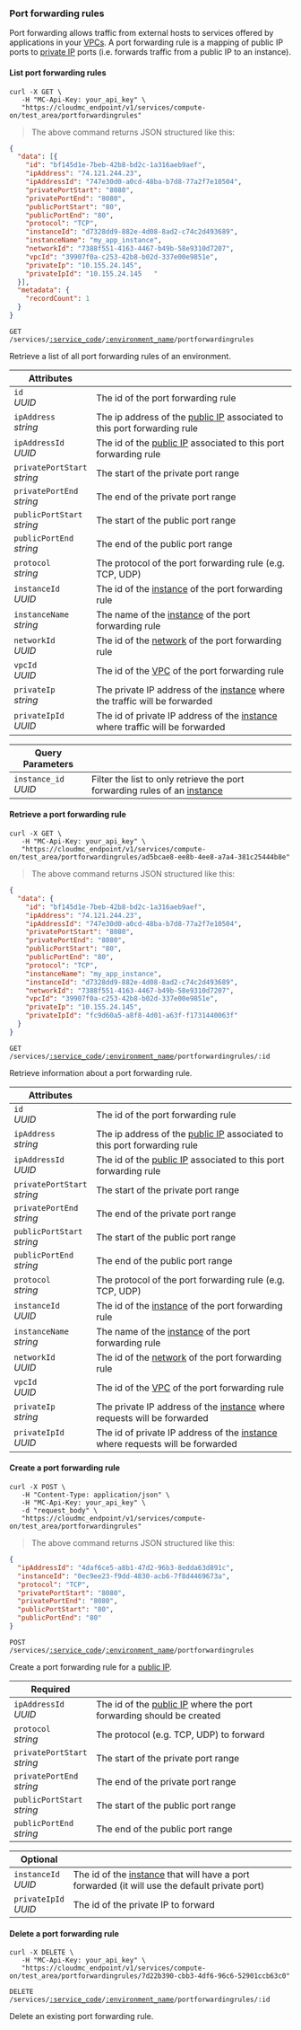 ### Port forwarding rules

Port forwarding allows traffic from external hosts to services offered by applications in your [VPCs](#cloudstack-vpcs). A port forwarding rule is a mapping of public IP ports to [private IP](#cloudstack-nics) ports (i.e. forwards traffic from a public IP to an instance).

<!-------------------- LIST PORT FORWARDING RULES -------------------->

#### List port forwarding rules

```shell
curl -X GET \
   -H "MC-Api-Key: your_api_key" \
   "https://cloudmc_endpoint/v1/services/compute-on/test_area/portforwardingrules"
```
> The above command returns JSON structured like this:

```json
{
  "data": [{
    "id": "bf145d1e-7beb-42b8-bd2c-1a316aeb9aef",
    "ipAddress": "74.121.244.23",
    "ipAddressId": "747e30d0-a0cd-48ba-b7d8-77a2f7e10504",
    "privatePortStart": "8080",
    "privatePortEnd": "8080",
    "publicPortStart": "80",
    "publicPortEnd": "80",
    "protocol": "TCP",
    "instanceId": "d7328dd9-882e-4d08-8ad2-c74c2d493689",
    "instanceName": "my_app_instance",
    "networkId": "7388f551-4163-4467-b49b-58e9310d7207",
    "vpcId": "39907f0a-c253-42b8-b02d-337e00e9851e",
    "privateIp": "10.155.24.145",
    "privateIpId": "10.155.24.145	"
  }],
  "metadata": {
    "recordCount": 1
  }
}
```
<code>GET /services/<a href="#administration-service-connections">:service_code</a>/<a href="#administration-environments">:environment_name</a>/portforwardingrules</code>

Retrieve a list of all port forwarding rules of an environment.

Attributes | &nbsp;
---------- | -----
`id`<br/>*UUID* | The id of the port forwarding rule
`ipAddress`<br/>*string* | The ip address of the [public IP](#cloudstack-public-ips) associated to this port forwarding rule
`ipAddressId`<br/>*UUID* | The id of the [public IP](#cloudstack-public-ips) associated to this port forwarding rule
`privatePortStart`<br/>*string* | The start of the private port range
`privatePortEnd`<br/>*string* | The end of the private port range
`publicPortStart`<br/>*string* | The start of the public port range
`publicPortEnd`<br/>*string* | The end of the public port range
`protocol`<br/>*string* | The protocol of the port forwarding rule (e.g. TCP, UDP)
`instanceId`<br/>*UUID* | The id of the [instance](#cloudstack-instances) of the port forwarding rule
`instanceName`<br/>*string* | The name of the [instance](#cloudstack-instances) of the port forwarding rule
`networkId`<br/>*UUID* | The id of the [network](#networks) of the port forwarding rule
`vpcId`<br/>*UUID* | The id of the [VPC](#cloudstack-vpcs) of the port forwarding rule
`privateIp`<br/>*string* | The private IP address of the [instance](#cloudstack-instances) where the traffic will be forwarded
`privateIpId`<br/>*UUID* | The id of private IP address of the [instance](#cloudstack-instances) where traffic will be forwarded

Query Parameters | &nbsp;
---------- | -----
`instance_id`<br/>*UUID* | Filter the list to only retrieve the port forwarding rules of an [instance](#cloudstack-instances)

<!-------------------- RETRIEVE A PORT FORWARDING RULE -------------------->


#### Retrieve a port forwarding rule

```shell
curl -X GET \
   -H "MC-Api-Key: your_api_key" \
   "https://cloudmc_endpoint/v1/services/compute-on/test_area/portforwardingrules/ad5bcae8-ee8b-4ee8-a7a4-381c25444b8e"
```
> The above command returns JSON structured like this:

```json
{
  "data": {
    "id": "bf145d1e-7beb-42b8-bd2c-1a316aeb9aef",
    "ipAddress": "74.121.244.23",
    "ipAddressId": "747e30d0-a0cd-48ba-b7d8-77a2f7e10504",
    "privatePortStart": "8080",
    "privatePortEnd": "8080",
    "publicPortStart": "80",
    "publicPortEnd": "80",
    "protocol": "TCP",
    "instanceName": "my_app_instance",
    "instanceId": "d7328dd9-882e-4d08-8ad2-c74c2d493689",
    "networkId": "7388f551-4163-4467-b49b-58e9310d7207",
    "vpcId": "39907f0a-c253-42b8-b02d-337e00e9851e",
    "privateIp": "10.155.24.145",
    "privateIpId": "fc9d60a5-a8f8-4d01-a63f-f1731440063f"
  }
}
```

<code>GET /services/<a href="#administration-service-connections">:service_code</a>/<a href="#administration-environments">:environment_name</a>/portforwardingrules/:id</code>

Retrieve information about a port forwarding rule.

Attributes | &nbsp;
---------- | -----
`id`<br/>*UUID* | The id of the port forwarding rule
`ipAddress`<br/>*string* | The ip address of the [public IP](#cloudstack-public-ips) associated to this port forwarding rule
`ipAddressId`<br/>*UUID* | The id of the [public IP](#cloudstack-public-ips) associated to this port forwarding rule
`privatePortStart`<br/>*string* | The start of the private port range
`privatePortEnd`<br/>*string* | The end of the private port range
`publicPortStart`<br/>*string* | The start of the public port range
`publicPortEnd`<br/>*string* | The end of the public port range
`protocol`<br/>*string* | The protocol of the port forwarding rule (e.g. TCP, UDP)
`instanceId`<br/>*UUID* | The id of the [instance](#cloudstack-instances) of the port forwarding rule
`instanceName`<br/>*string* | The name of the [instance](#cloudstack-instances) of the port forwarding rule
`networkId`<br/>*UUID* | The id of the [network](#networks) of the port forwarding rule
`vpcId`<br/>*UUID* | The id of the [VPC](#cloudstack-vpcs) of the port forwarding rule
`privateIp`<br/>*string* | The private IP address of the [instance](#cloudstack-instances) where requests will be forwarded
`privateIpId`<br/>*UUID* | The id of private IP address of the [instance](#cloudstack-instances) where requests will be forwarded


<!-------------------- CREATE A PORT FORWARDING RULE -------------------->


#### Create a port forwarding rule


```shell
curl -X POST \
   -H "Content-Type: application/json" \
   -H "MC-Api-Key: your_api_key" \
   -d "request_body" \
   "https://cloudmc_endpoint/v1/services/compute-on/test_area/portforwardingrules"
```
> The above command returns JSON structured like this:

```json
{
  "ipAddressId": "4daf6ce5-a8b1-47d2-96b3-8edda63d891c",
  "instanceId": "0ec9ee23-f9dd-4830-acb6-7f8d4469673a",
  "protocol": "TCP",
  "privatePortStart": "8080",
  "privatePortEnd": "8080",
  "publicPortStart": "80",
  "publicPortEnd": "80"
}
```

<code>POST /services/<a href="#administration-service-connections">:service_code</a>/<a href="#administration-environments">:environment_name</a>/portforwardingrules</code>

Create a port forwarding rule for a [public IP](#cloudstack-public-ips).

Required | &nbsp;
------ | -----------
`ipAddressId`<br/>*UUID* | The id of the [public IP](#cloudstack-public-ips) where the port forwarding should be created
`protocol`<br/>*string* | The protocol (e.g. TCP, UDP) to forward
`privatePortStart`<br/>*string* | The start of the private port range
`privatePortEnd`<br/>*string* | The end of the private port range
`publicPortStart`<br/>*string* | The start of the public port range
`publicPortEnd`<br/>*string* | The end of the public port range

Optional | &nbsp;
------ | -----------
`instanceId`<br/>*UUID* | The id of the [instance](#cloudstack-instances) that will have a port forwarded (it will use the default private port)
`privateIpId`<br/>*UUID* | The id of the private IP to forward


<!-------------------- DELETE A PORT FORWARDING RULE -------------------->


#### Delete a port forwarding rule


```shell
curl -X DELETE \
   -H "MC-Api-Key: your_api_key" \
   "https://cloudmc_endpoint/v1/services/compute-on/test_area/portforwardingrules/7d22b390-cbb3-4df6-96c6-52901ccb63c0"
```

<code>DELETE /services/<a href="#administration-service-connections">:service_code</a>/<a href="#administration-environments">:environment_name</a>/portforwardingrules/:id</code>

Delete an existing port forwarding rule.
